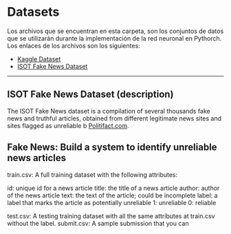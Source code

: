 # Datasets

Los archivos que se encuentran en esta carpeta, son los conjuntos de datos que
se utilizarán durante la implementación de la red neuronal en Pythorch. 
Los enlaces de los archivos son los siguientes:

* [Kaggle Dataset](https://www.kaggle.com/c/fake-news/data)
* [ISOT Fake News Dataset](https://www.uvic.ca/engineering/ece/isot/datasets/fake-news/index.php)

--------------------

## ISOT Fake News Dataset (description)

The ISOT Fake News dataset is a compilation of several thousands fake news and truthful articles, obtained from different legitimate news sites and sites flagged as unreliable b
[Politifact.com](https://polifact.com).

## Fake News: Build a system to identify unreliable news articles

train.csv: A full training dataset with the following attributes:

id: unique id for a news article
title: the title of a news article
author: author of the news article
text: the text of the article; could be incomplete
label: a label that marks the article as potentially unreliable
1: unreliable
0: reliable

test.csv: A testing training dataset with all the same attributes at train.csv without the label.
submit.csv: A sample submission that you can